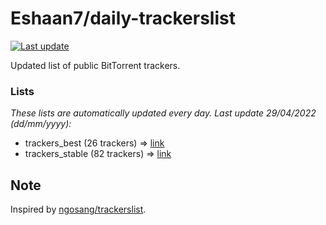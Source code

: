 
# Eshaan7/daily-trackerslist 

[![Last update](https://img.shields.io/badge/Last%20update-29/04/2022-blue.svg)](#)

Updated list of public BitTorrent trackers.

### Lists
*These lists are automatically updated every day. Last update 29/04/2022 (_dd/mm/yyyy_):*

* trackers_best (26 trackers) => [link](https://raw.githubusercontent.com/eshaan7/daily-trackerslist/master/trackers_best.txt)
* trackers_stable (82 trackers) => [link](https://raw.githubusercontent.com/eshaan7/daily-trackerslist/master/trackers_stable.txt)

## Note

Inspired by [ngosang/trackerslist](https://github.com/ngosang/trackerslist).
